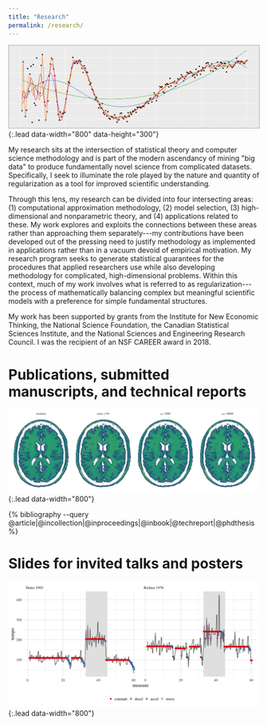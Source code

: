```yaml
---
title: "Research"
permalink: /research/
---
```


![model selection](/assets/img/model_selection.jpg){:.lead data-width="800" data-height="300"}

My research sits at the intersection of statistical theory and computer science methodology and is part of the modern ascendancy of mining "big data" to produce fundamentally novel science from complicated datasets. Specifically, I seek to illuminate the role played by the nature and quantity of regularization as a tool for improved scientific understanding.

Through this lens, my research can be divided into four intersecting areas: (1) computational approximation methodology, (2) model selection, (3) high-dimensional and nonparametric theory, and (4) applications related to these.  My work explores and exploits the connections between these areas rather than approaching them separately---my contributions have been developed out of the pressing need to justify methodology as implemented in applications rather than in a vacuum devoid of empirical motivation. My research program seeks to generate statistical guarantees for the procedures that applied researchers use while also developing methodology for complicated, high-dimensional problems. Within this context, much of my work involves what is referred to as regularization---the process of mathematically balancing complex but meaningful scientific models with a preference for simple fundamental structures.

My work has been supported by grants from the Institute for New Economic Thinking, the National Science Foundation, the Canadian Statistical Sciences Institute, and the National Sciences and Engineering Research Council. I was the recipient of an NSF CAREER award in 2018.

<!--

## Contents

1. [Publications](#publications-and-technical-reports)
1. [Working papers](#working-papers) 
1. [Slides for talks and presentations](#slides-for-invited-talks-and-posters)
1. [Dissertation work](#dissertation-work)

-->

# Publications, submitted manuscripts, and technical reports

![](/assets/img/brains.jpg){:.lead data-width="800"}

{% bibliography --query @article|@incollection|@inproceedings|@inbook|@techreport|@phdthesis %}


<!--

# Working papers

![](/assets/img/piano.jpg){:.lead data-width="800"}

{% bibliography --query @misc %}


-->

# Slides for invited talks and posters

![](/assets/img/piano.jpg){:.lead data-width="800"}

<!--

{% include presentations.html %}




# Dissertation work

* Thesis: Generalization error bounds for state-space models
    * [Document](/assets/research/thesis.pdf), Defense [slides](/assets/research/defense.pdf)
* Proposal
    * [Document](/assets/research/proposal.pdf), Defense [slides](/assets/research/proposaltalk.pdf)

-->
